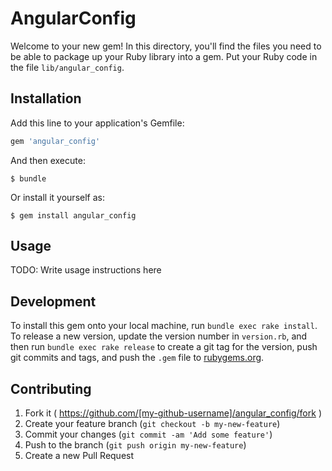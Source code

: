 # AngularConfig

Welcome to your new gem! In this directory, you'll find the files you need to be able to package up your Ruby library into a gem. Put your Ruby code in the file `lib/angular_config`.

## Installation

Add this line to your application's Gemfile:

```ruby
gem 'angular_config'
```

And then execute:

    $ bundle

Or install it yourself as:

    $ gem install angular_config

## Usage

TODO: Write usage instructions here

## Development

To install this gem onto your local machine, run `bundle exec rake install`. To release a new version, update the version number in `version.rb`, and then run `bundle exec rake release` to create a git tag for the version, push git commits and tags, and push the `.gem` file to [rubygems.org](https://rubygems.org).

## Contributing

1. Fork it ( https://github.com/[my-github-username]/angular_config/fork )
2. Create your feature branch (`git checkout -b my-new-feature`)
3. Commit your changes (`git commit -am 'Add some feature'`)
4. Push to the branch (`git push origin my-new-feature`)
5. Create a new Pull Request
